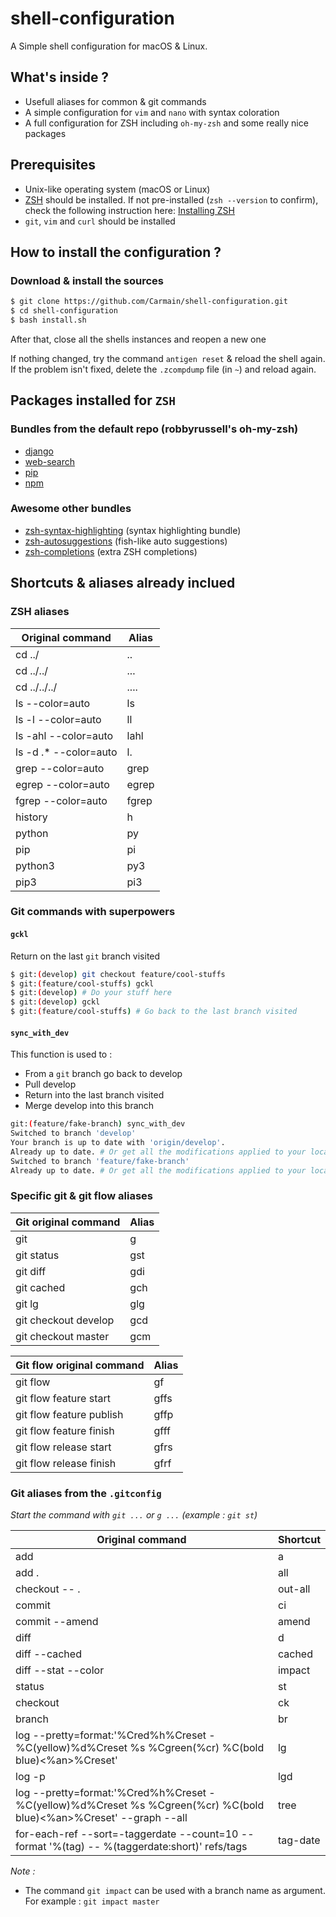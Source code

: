 # shell-configuration

A Simple shell configuration for macOS & Linux.

## What's inside ?

- Usefull aliases for common & git commands
- A simple configuration for `vim` and `nano` with syntax coloration
- A full configuration for ZSH including `oh-my-zsh` and some really nice packages

## Prerequisites

- Unix-like operating system (macOS or Linux)
- [ZSH](http://www.zsh.org) should be installed. If not pre-installed (`zsh --version` to confirm), check the following instruction here: [Installing ZSH](https://github.com/robbyrussell/oh-my-zsh/wiki/Installing-ZSH)
- `git`, `vim` and `curl` should be installed

## How to install the configuration ?

### Download & install the sources

```bash
$ git clone https://github.com/Carmain/shell-configuration.git
$ cd shell-configuration
$ bash install.sh
```

After that, close all the shells instances and reopen a new one

If nothing changed, try the command `antigen reset` & reload the shell again. If the problem isn't fixed, delete the `.zcompdump` file (in `~`) and reload again.

## Packages installed for `ZSH`

### Bundles from the default repo (robbyrussell's oh-my-zsh)

- [django](https://github.com/robbyrussell/oh-my-zsh/wiki/Plugins#django)
- [web-search](https://github.com/robbyrussell/oh-my-zsh/wiki/Plugins#web-search)
- [pip](https://github.com/robbyrussell/oh-my-zsh/wiki/Plugins#pip)
- [npm](https://github.com/robbyrussell/oh-my-zsh/wiki/Plugins#npm)

### Awesome other bundles

- [zsh-syntax-highlighting](https://github.com/zsh-users/zsh-syntax-highlighting) (syntax highlighting bundle)
- [zsh-autosuggestions](https://github.com/zsh-users/zsh-autosuggestions) (fish-like auto suggestions)
- [zsh-completions](https://github.com/zsh-users/zsh-completions) (extra ZSH completions)

## Shortcuts & aliases already inclued

### ZSH aliases

| Original command       | Alias |
| ---------------------- | ----- |
| cd ../                 | ..    |
| cd ../../              | ...   |
| cd ../../../           | ....  |
| ls --color=auto        | ls    |
| ls -l --color=auto     | ll    |
| ls -ahl --color=auto   | lahl  |
| ls -d .\* --color=auto | l.    |
| grep --color=auto      | grep  |
| egrep --color=auto     | egrep |
| fgrep --color=auto     | fgrep |
| history                | h     |
| python                 | py    |
| pip                    | pi    |
| python3                | py3   |
| pip3                   | pi3   |

### Git commands with superpowers

#### `gckl`

Return on the last `git` branch visited

```bash
$ git:(develop) git checkout feature/cool-stuffs
$ git:(feature/cool-stuffs) gckl
$ git:(develop) # Do your stuff here
$ git:(develop) gckl
$ git:(feature/cool-stuffs) # Go back to the last branch visited
```

#### `sync_with_dev`

This function is used to :

- From a `git` branch go back to develop
- Pull develop
- Return into the last branch visited
- Merge develop into this branch

```bash
git:(feature/fake-branch) sync_with_dev
Switched to branch 'develop'
Your branch is up to date with 'origin/develop'.
Already up to date. # Or get all the modifications applied to your local branch
Switched to branch 'feature/fake-branch'
Already up to date. # Or get all the modifications applied to your local branch from develop
```

### Specific git & git flow aliases

| Git original command | Alias |
| -------------------- | ----- |
| git                  | g     |
| git status           | gst   |
| git diff             | gdi   |
| git cached           | gch   |
| git lg               | glg   |
| git checkout develop | gcd   |
| git checkout master  | gcm   |

| Git flow original command | Alias |
| ------------------------- | ----- |
| git flow                  | gf    |
| git flow feature start    | gffs  |
| git flow feature publish  | gffp  |
| git flow feature finish   | gfff  |
| git flow release start    | gfrs  |
| git flow release finish   | gfrf  |


### Git aliases from the `.gitconfig`

_Start the command with `git ...` or `g ...` (example : `git st`)_

| Original command                                                                                                  | Shortcut |
| ----------------------------------------------------------------------------------------------------------------- | -------- |
| add                                                                                                               | a        |
| add .                                                                                                             | all      |
| checkout -- .                                                                                                     | out-all  |
| commit                                                                                                            | ci       |
| commit --amend                                                                                                    | amend    |
| diff                                                                                                              | d        |
| diff --cached                                                                                                     | cached   |
| diff --stat --color                                                                                               | impact   |
| status                                                                                                            | st       |
| checkout                                                                                                          | ck       |
| branch                                                                                                            | br       |
| log --pretty=format:'%Cred%h%Creset -%C(yellow)%d%Creset %s %Cgreen(%cr) %C(bold blue)<%an>%Creset'               | lg       |
| log -p                                                                                                            | lgd      |
| log --pretty=format:'%Cred%h%Creset -%C(yellow)%d%Creset %s %Cgreen(%cr) %C(bold blue)<%an>%Creset' --graph --all | tree     |
| for-each-ref --sort=-taggerdate --count=10 --format '%(tag) -- %(taggerdate:short)' refs/tags                     | tag-date |

*Note :*

- The command `git impact` can be used with a branch name as argument. For example : `git impact master`
